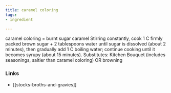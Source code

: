 ```yaml
---
title: caramel coloring
tags:
- ingredient

---
```

caramel coloring = burnt sugar caramel Stirring constantly, cook 1 C firmly packed brown sugar + 2 tablespoons water until sugar is dissolved (about 2 minutes), then gradually add 1 C boiling water; continue cooking until it becomes syrupy (about 15 minutes). Substitutes: Kitchen Bouquet (includes seasonings, saltier than caramel coloring) OR browning

### Links

* [[stocks-broths-and-gravies]]
